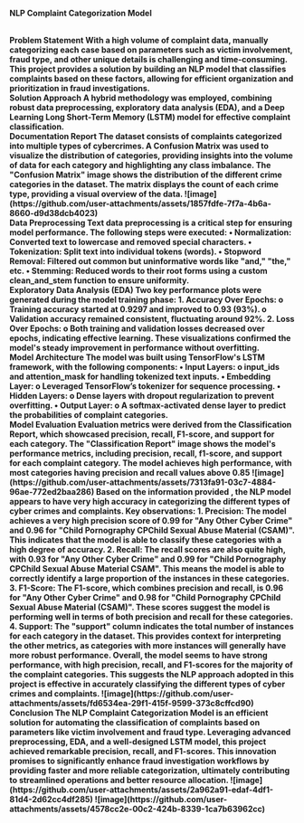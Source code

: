 <b>NLP Complaint Categorization Model<b>

<br>
Problem Statement 
With a high volume of complaint data, manually categorizing each case based on parameters such as victim involvement, fraud type, and other unique details is challenging and time-consuming. This project provides a solution by building an NLP model that classifies complaints based on these factors, allowing for efficient organization and prioritization in fraud investigations. 

<br>
Solution Approach 
A hybrid methodology was employed, combining robust data preprocessing, exploratory data analysis (EDA), and a Deep Learning Long Short-Term Memory (LSTM) model for effective complaint classification.

<br>
Documentation Report
The dataset consists of complaints categorized into multiple types of cybercrimes. A Confusion Matrix was used to visualize the distribution of categories, providing insights into the volume of data for each category and highlighting any class imbalance.
The "Confusion Matrix" image shows the distribution of the different crime categories in the dataset. The matrix displays the count of each crime type, providing a visual overview of the data. 
![image](https://github.com/user-attachments/assets/1857fdfe-7f7a-4b6a-8660-d9d38dcb4023)

<br>
Data Preprocessing 
Text data preprocessing is a critical step for ensuring model performance. The following steps were executed:
•	Normalization: Converted text to lowercase and removed special characters.
•	Tokenization: Split text into individual tokens (words).
•	Stopword Removal: Filtered out common but uninformative words like "and," "the," etc.
•	Stemming: Reduced words to their root forms using a custom clean_and_stem function to ensure uniformity.

<br>
Exploratory Data Analysis (EDA) 
Two key performance plots were generated during the model training phase:
1.	Accuracy Over Epochs:
o	Training accuracy started at 0.9297 and improved to 0.93 (93%).
o	Validation accuracy remained consistent, fluctuating around 92%.
2.	Loss Over Epochs:
o	Both training and validation losses decreased over epochs, indicating effective learning.
These visualizations confirmed the model's steady improvement in performance without overfitting.

<br>
Model Architecture 
The model was built using TensorFlow's LSTM framework, with the following components:
•	Input Layers:
o	input_ids and attention_mask for handling tokenized text inputs.
•	Embedding Layer:
o	Leveraged TensorFlow’s tokenizer for sequence processing.
•	Hidden Layers:
o	Dense layers with dropout regularization to prevent overfitting.
•	Output Layer:
o	A softmax-activated dense layer to predict the probabilities of complaint categories.

<br>
Model Evaluation 
Evaluation metrics were derived from the Classification Report, which showcased precision, recall, F1-score, and support for each category.
The "Classification Report" image shows the model's performance metrics, including precision, recall, f1-score, and support for each complaint category. The model achieves high performance, with most categories having precision and recall values above 0.85
![image](https://github.com/user-attachments/assets/7313fa91-03c7-4884-96ae-772ed2baa286)
Based on the information provided , the NLP model appears to have very high accuracy in categorizing the different types of cyber crimes and complaints. 
Key observations: 
1. Precision: 
The model achieves a very high precision score of 0.99 for "Any Other Cyber Crime" and 0.96 for "Child Pornography CPChild Sexual Abuse Material (CSAM)". This indicates that the model is able to classify these categories with a high degree of accuracy. 
2. Recall: 
The recall scores are also quite high, with 0.93 for "Any Other Cyber Crime" and 0.99 for "Child Pornography CPChild Sexual Abuse Material CSAM". This means the model is able to correctly identify a large proportion of the instances in these categories. 
3. F1-Score: The F1-score, which combines precision and recall, is 0.96 for "Any Other Cyber Crime" and 0.98 for "Child Pornography CPChild Sexual Abuse Material (CSAM)". These scores suggest the model is performing well in terms of both precision and recall for these categories. 
4. Support: The "support" column indicates the total number of instances for each category in the dataset. This provides context for interpreting the other metrics, as categories with more instances will generally have more robust performance. 
Overall, the model seems to have strong performance, with high precision, recall, and F1-scores for the majority of the complaint categories. This suggests the NLP approach adopted in this project is effective in accurately classifying the different types of cyber crimes and complaints. 
![image](https://github.com/user-attachments/assets/fd6534ea-29f1-415f-9599-373c8cffcd90)
   
<br>
Conclusion 
The NLP Complaint Categorization Model is an efficient solution for automating the classification of complaints based on parameters like victim involvement and fraud type. Leveraging advanced preprocessing, EDA, and a well-designed LSTM model, this project achieved remarkable precision, recall, and F1-scores.
This innovation promises to significantly enhance fraud investigation workflows by providing faster and more reliable categorization, ultimately contributing to streamlined operations and better resource allocation.
![image](https://github.com/user-attachments/assets/2a962a91-edaf-4df1-81d4-2d62cc4df285)
![image](https://github.com/user-attachments/assets/4578cc2e-00c2-424b-8339-1ca7b63962cc)
 
 




